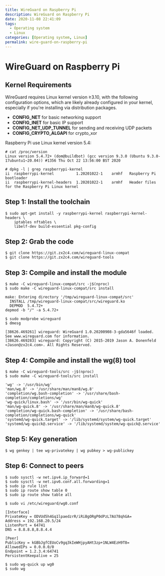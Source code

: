 ```yaml
---
title: WireGuard on Raspberry Pi
description: WireGuard on Raspberry Pi
date: 2020-11-08 22:41:09
tags:
  - Operating system
  - Linux
categories: [Operating system, Linux]
permalink: wire-guard-on-raspberry-pi
---
```


# WireGuard on Raspberry Pi

## Kernel Requirements

WireGuard requires Linux kernel version ≥3.10, with the following configuration options, which are likely already configured in your kernel, especially if you're installing via distribution packages.

* **CONFIG_NET** for basic networking support
* **CONFIG_INET** for basic IP support
* **CONFIG_NET_UDP_TUNNEL** for sending and receiving UDP packets
* **CONFIG_CRYPTO_ALGAPI** for crypto_xor

Raspberry Pi use Linux kernel version 5.4:

```shell
# cat /proc/version
Linux version 5.4.72+ (dom@buildbot) (gcc version 9.3.0 (Ubuntu 9.3.0-17ubuntu1~20.04)) #1356 Thu Oct 22 13:56:00 BST 2020

# dpkg -l | grep raspberrypi-kernel
ii  raspberrypi-kernel          1.20201022-1    armhf   Raspberry Pi bootloader
ii  raspberrypi-kernel-headers  1.20201022-1    armhf   Header files for the Raspberry Pi Linux kernel
```

## Step 1: Install the toolchain

```shell
$ sudo apt-get install -y raspberrypi-kernel raspberrypi-kernel-headers \
    iptables nftables \
    libelf-dev build-essential pkg-config
```

## Step 2: Grab the code

```shell
$ git clone https://git.zx2c4.com/wireguard-linux-compat
$ git clone https://git.zx2c4.com/wireguard-tools
```

## Step 3: Compile and install the module

```shell
$ make -C wireguard-linux-compat/src -j$(nproc)
$ sudo make -C wireguard-linux-compat/src install

make: Entering directory '/tmp/wireguard-linux-compat/src'
  INSTALL /tmp/wireguard-linux-compat/src/wireguard.ko
  DEPMOD  5.4.72+
depmod -b "/" -a 5.4.72+

$ sudo modprobe wireguard
$ dmesg

[38626.469261] wireguard: WireGuard 1.0.20200908-3-gda5646f loaded. See www.wireguard.com for information.
[38626.469283] wireguard: Copyright (C) 2015-2019 Jason A. Donenfeld <Jason@zx2c4.com>. All Rights Reserved.
```

## Step 4: Compile and install the wg(8) tool

```shell
$ make -C wireguard-tools/src -j$(nproc)
$ sudo make -C wireguard-tools/src install

'wg' -> '/usr/bin/wg'
'man/wg.8' -> '/usr/share/man/man8/wg.8'
'completion/wg.bash-completion' -> '/usr/share/bash-completion/completions/wg'
'wg-quick/linux.bash' -> '/usr/bin/wg-quick'
'man/wg-quick.8' -> '/usr/share/man/man8/wg-quick.8'
'completion/wg-quick.bash-completion' -> '/usr/share/bash-completion/completions/wg-quick'
'systemd/wg-quick.target' -> '/lib/systemd/system/wg-quick.target'
'systemd/wg-quick@.service' -> '/lib/systemd/system/wg-quick@.service'
```

## Step 5: Key generation

```shell
$ wg genkey | tee wg-privatekey | wg pubkey > wg-publickey
```

## Step 6: Connect to peers

```shell
$ sudo sysctl -w net.ipv4.ip_forward=1
$ sudo sysctl -w net.ipv6.conf.all.forwarding=1
$ sudo ip rule list
$ sudo ip route show table 0
$ sudo ip route show table all 

$ sudo vi /etc/wireguard/wg0.conf

[Interface]
PrivateKey = ODVUd5h4Gq1lpaedzrR/iRiBgORgP0dPzL7AU78qhGA=
Address = 192.168.20.5/24
ListenPort = 64741
DNS = 8.8.8.8,8.8.4.4

[Peer]
PublicKey = kGBbJgfCEUoCv9gq3kIeWHjpyAHt3zp+1NLW4EzH9T8=
AllowedIPs = 0.0.0.0/0
Endpoint = 1.2.3.4:64741
PersistentKeepalive = 25

$ sudo wg-quick up wg0
$ sudo wg

```
